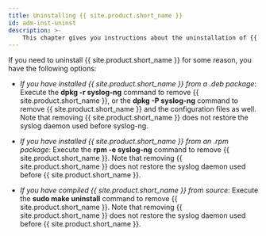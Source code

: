 ```yaml
---
title: Uninstalling {{ site.product.short_name }}
id: adm-inst-uninst
description: >-
    This chapter gives you instructions about the uninstallation of {{ site.product.short_name }}.
---
```


If you need to uninstall {{ site.product.short_name }} for some reason, you have the
following options:

- *If you have installed {{ site.product.short_name }} from a .deb package*: Execute
    the **dpkg -r syslog-ng** command to remove {{ site.product.short_name }}, or the **dpkg
    -P syslog-ng** command to remove {{ site.product.short_name }} and the configuration
    files as well. Note that removing {{ site.product.short_name }} does not restore the
    syslog daemon used before syslog-ng.

- *If you have installed {{ site.product.short_name }} from an .rpm package*: Execute
    the **rpm -e syslog-ng** command to remove {{ site.product.short_name }}. Note that
    removing {{ site.product.short_name }} does not restore the syslog daemon used
    before {{ site.product.short_name }}.

- *If you have compiled {{ site.product.short_name }} from source*: Execute the **sudo
    make uninstall** command to remove {{ site.product.short_name }}. Note that removing
    {{ site.product.short_name }} does not restore the syslog daemon used before
    {{ site.product.short_name }}.
